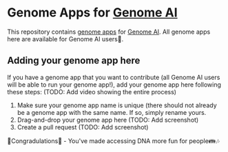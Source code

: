 # Genome Apps for [Genome AI](https://www.guardiome.com/ai-index/)

This repository contains [genome apps](https://www.guardiome.com/apps-index/) for [Genome AI](https://www.guardiome.com/ai-index/). All genome apps here are available for Genome AI users:microscope:.

## Adding your genome app here

If you have a genome app that you want to contribute (all Genome AI users will be able to run your genome app!), add your genome app here following these steps: (TODO: Add video showing the entire process)
1. Make sure your genome app name is unique (there should not already be a genome app with the same name. If so, simply rename yours.
2. Drag-and-drop your genome app here (TODO: Add screenshot)
3. Create a pull request (TODO: Add screenshot)

:confetti_ball:Congradulations:tada: - You've made accessing DNA more fun for people:family::notes:
